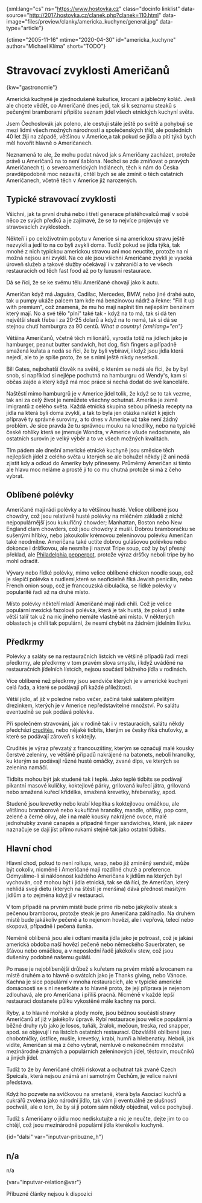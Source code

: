 
{xml:lang="cs" ns="https://www.hostovka.cz" class="docinfo linklist" data-source="http://2017.hostovka.cz/clanek.php?clanek=110.html" data-image="files/preview/clanky/americka_kuchyne/general.jpg" data-type="article"}

{ctime="2005-11-16" mtime="2020-04-30" id="americka\_kuchyne" author="Michael Klíma" short="TODO"}

# Stravovací zvyklosti Američanů

<!-- generated attribute kw by user_udpatekw.sh on 2020-05-07, do not edit -->

{kw="gastronomie"}

Americká kuchyně je zjednodušeně kukuřice, krocani a jablečný koláč. Jesli ale chcete vědět, co Američané dnes jedí, tak si k seznamu steaků s pečenými bramborami připište seznam jídel všech etnických kuchyní světa.

Jsem Čechoslovák jak poleno, ale cestuji stále ještě po světě a pohybuji se mezi lidmi všech možných národností a společenských tříd, ale posledních 40 let žiji na západě, většinou v Americe,a tak pokud se jídla a pití týká bych měl hovořit hlavně o Američanech.

Neznamená to ale, že mohu podat návod jak s Američany zacházet, protože právě u Američanů na to není šablona. Nechci se zde zmiňovat o pravých Američanech tj. o severoamerických Indiánech, těch k nám do Česka pravděpodobně moc nezavítá, chtěl bych se ale zmínit o těch ostatních Američanech, včetně těch v Americe již narozených.

## Typické stravovací zvyklosti

Všichni, jak ta první druhá nebo i třetí generace přistěhovalců mají v sobě něco ze svých předků a je zajímavé, že se to nejvíce projevuje ve stravovacích zvyklostech.

Někteří i po celoživotním pobytu v Americe si na americkou stravu ještě nezvykli a jedí to na co byli zvyklí doma. Tudíž pokud se jídla týká, tak mnohé z nich typickou americkou stravou ani moc neuctíte, protože na ni možná nejsou ani zvyklí. Na co ale jsou všichni Američané zvyklí je vysoká úroveň služeb a takové služby očekávají i v zahraničí a to ve všech restauracích od těch fast food až po ty luxusní restaurace.


Dá se říci, že se ke svému tělu Američané chovají jako k autu.

Američan když má Jaguára, Cadilac, Mercedes, BMW, nebo jiné drahé auto, tak u pumpy ukáže palcem tam kde má benzinovou nádrž a řekne: "Fill it up with premium", což znamená, že mu ho mají naplnit tím nejlepším benzínem který mají. No a své tělo "plní" také tak - když na to má, tak si dá ten největší steak třeba i za 20-25 dolarů a když na to nemá, tak si dá se stejnou chutí hamburgra za 90 centů. _What a country! {xml:lang="en"}_

Většina Američanů, včetně těch milionářů, vyrostla totiž na jídlech jako je hamburger, peanut butter sandwich, hot dog, fish fingers a případně smažená kuřata a nedá se říci, že by byli vybíraví, i když jsou jídla která nejedí, ale to je spíše proto, že se s nimi ještě nikdy nesetkali.

Bill Gates, nejbohatší člověk na světě, o kterém se nedá ale říci, že by byl snob, si například si nejlépe pochutná na hamburgru od Wendy's, kam si občas zajde a který když má moc práce si nechá dodat do své kanceláře.

Naštěstí mimo hamburgrů je v Americe jídel tolik, že když se to tak vezme, tak ani za celý život je nemůžete všechny ochutnat. Amerika je země imigrantů z celého světa. Každá etnická skupina sebou přinesla recepty na jídla na která byli doma zvyklí, a tak to byla jen otázka nalézt k jejich přípravě ty správné suroviny, a to dnes v Americe už také není žádný problém. Je sice pravda že tu správnou mouku na knedlíky, nebo na typické české rohlíky která se jmenuje Wondra, v Americe všude nedostanete, ale ostatních surovin je velký výběr a to ve všech možných kvalitách.

Tím pádem ale dnešní americké etnické kuchyně jsou směsice těch nejlepších jídel z celého světa u kterých se ale bohužel někdy již ani nedá zjistit kdy a odkud do Ameriky byly přineseny. Průměrný Američan si tímto ale hlavu moc neláme a prostě jí to co mu chutná protože si má z čeho vybrat.

## Oblíbené polévky

Američané mají rádi polévky a to většinou husté. Velice oblíbené jsou chowdry, což jsou relativně husté polévky na mléčném základě z nichž nejpopulárnější jsou kukuřičný chowder; Manhattan, Boston nebo New England clam chowders, což jsou chowdry z mušlí. Dobrou bramboračku se sušenými hříbky, nebo jakoukoliv krémovou zeleninovou polévku Američan také neodmítne. Američana také uctíte dobrou gulášovou polévkou nebo dokonce i dršťkovou, ale nesmíte ji nazvat Tripe soup, což by byl přesný překlad, ale [Philadelphia pepperpot](zahranicni_kuchyne#philadelphia_pepperpot-pripadova_studie), protože výraz dršťky neboli tripe by ho mohl odradit.

Vývary nebo řídké polévky, mimo velice oblíbené chicken noodle soup, což je slepičí polévka s nudlemi,které se neoficielně říká Jewish penicilin, nebo French onion soup, což je francouzská cibulačka, se řídké polévky v popularitě řadí až na druhé místo.

Místo polévky někteří mladí Američané mají rádi chili. Což je velice populární mexická fazolová polévka, která je tak hustá, že pokud ji sníte větší talíř tak už na nic jiného nemáte vlastně ani místo. V některých oblastech je chili tak populární, že nesmí chybět na žádném jídelním lístku.

## Předkrmy

Polévky a saláty se na restauračních lístcích ve většině případů řadí mezi předkrmy, ale předkrmy v tom pravém slova smyslu, i když uváděné na restauračních jídelních lístcích, nejsou součástí běžného jídla v rodinách.

Více oblíbené než předkrmy jsou sendviče kterých je v americké kuchyni celá řada, a které se podávají při každé příležitosti.

Větší jídlo, ať již v poledne nebo večer, začíná také salátem přelitým drezinkem, kterých je v Americe nepředstavitelné množství. Po salátu eventuelně se pak podává polévka.

Při společném stravování, jak v rodině tak i v restauracích, salátu někdy předchází [crudités](jednohubky), nebo nějaké tidbits, kterým se česky říká chuťovky, a které se podávají zároveň s koktejly.

Crudités je výraz převzatý z francouzštiny, kterým se označují malé kousky čerstvé zeleniny, ve většině případů nakrájené na batonets, neboli hranolky, ku kterým se podávají různé husté omáčky, zvané dips, ve kterých se zelenina namáčí.

Tidbits mohou být jak studené tak i teplé. Jako teplé tidbits se podávají pikantní masové kuličky, koktejlové párky, grilovaná kuřecí játra, grilovaná nebo smažená kuřecí křidélka, smažená krevetky, hřebenatky, apod.

Studené jsou krevetky nebo krabí klepítka s koktejlovou omáčkou, ale většinou bramborové nebo kukuřičné hranolky, mandle, oříšky, pop corn, zelené a černé olivy, ale i na malé kousky nakrájené ovoce, malé jednohubky zvané canapés a případně finger sandwiches, které, jak název naznačuje se dají jíst přímo rukami stejně tak jako ostatní tidbits.

## Hlavní chod

Hlavní chod, pokud to není rollups, wrap, nebo již zmíněný sendvič, může být cokoliv, nicméně i Američané mají rozdílné chutě a preference. Odmyslíme-li si náklonnost každého Američana k jídlům na kterých byl vychován, což mohou být i jídla etnická, tak se dá říci, že Američan, který nehlídá svoji dietu (kterých na štěstí je menšina) dává přednost masitým jídlům a to zejména když jí v restauraci.

V tom případě na prvním místě bude prime rib nebo jakýkoliv steak s pečenou bramborou, protože steak je pro Američana zaklínadlo. Na druhém místě bude jakákoliv pečeně a to nejenom hovězí, ale i vepřová, telecí nebo skopová, případně i pečená šunka.

Neméně oblíbená jsou ale i odtaní masitá jídla jako je potroast, což je jakási americká obdoba naší hovězí pečeně nebo německého Sauerbraten, se šťávou nebo omáčkou, a v neposlední řadě jakékoliv stew, což jsou dušeniny podobné našemu guláši.

Po mase je nejoblíbenější drůbež s kuřetem na prvém místě a krocanem na místě druhém a to hlavně o svátcích jako je Thanks giving, nebo Vánoce. Kachna je sice populární v mnoha restauracích, ale v typické americké domácnosti se s ní nesetkáte a to hlavně proto, že její příprava je nejenom zdlouhavá, ale pro Američana i příliš pracná. Nicméně v každé lepší restauraci dostanete půlku vykostěné mále kachny na porci.

Ryby, a to hlavně mořské a plody moře, jsou běžnou součástí stravy Američanů ať již v jakékoliv úpravě. Rybí restaurace jsou velice populární a běžné druhy ryb jako je losos, tuňák, žralok, mečoun, treska, red snapper, apod. se objevují i na lístcích ostatních restaurací. Obzvláště oblíbené jsou chobotničky, ústřice, mušle, krevetky, krabi, humři a hřebenatky. Neboli, jak vidíte, Američan si má z čeho vybrat, nemluvě o nekonečném množství mezinárodně známých a populárních zeleninových jídel, těstovin, moučníků a jiných jídel.



Tudíž to že by Američané chtěli riskovat a ochutnat tak zvané Czech Speicals, která nejsou známá ani samotným Čechům, je velice naivní představa.

Když ho pozvete na svíčkovou na smetaně, která byla Asociací kuchřů a cukrářů zvolena jako národní jídlo, tak vám ji eventuálně ze slušnosti pochválí, ale o tom, že by si ji potom sám někdy objednal, velice pochybuji.

Tudíž s Američany o jídlu moc nediskutujte a nic je neučte, dejte jim to co chtějí, což jsou mezinárodně populární jídla kterékoliv kuchyně.

{id="dalsi" var="inputvar-pribuzne_h"}

## n/a

n/a

{var="inputvar-relation@var"}

Příbuzné články nejsou k dispozici

